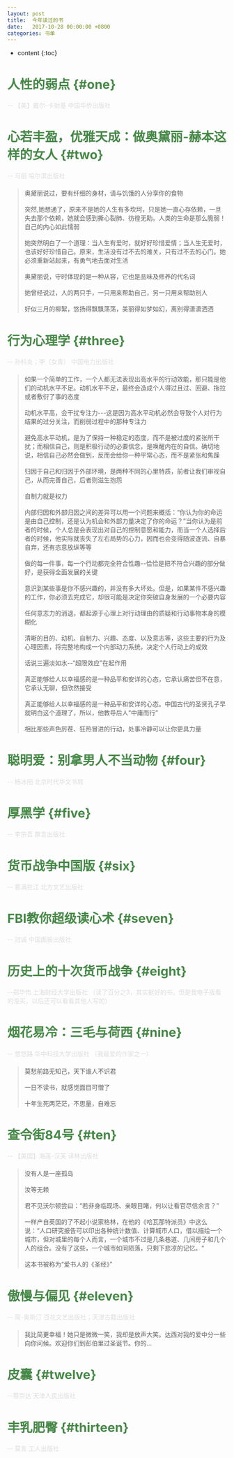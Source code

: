 ```yaml
---
layout: post
title:  今年读过的书
date:   2017-10-28 00:00:00 +0800
categories: 书单
---
```


* content
{:toc}


人性的弱点			{#one}
====================================
<p class='book-info'> -- 【美】戴尔-卡耐基 中国华侨出版社</p>


心若丰盈，优雅天成：做奥黛丽-赫本这样的女人			{#two}
====================================
<p class='book-info'> -- 马丽 哈尔滨出版社</p>
<blockquote style="margin-top: 20px">
    <p>
        奥黛丽说过，要有纤细的身材，请与饥饿的人分享你的食物
        <br/><br/>
        突然,她想通了，原来不是她的人生有多坎坷，只是她一直心存依赖，一旦失去那个依赖，她就会感到撕心裂肺、彷徨无助。人类的生命是那么脆弱！自己的内心如此懦弱
        <br/><br/>
        她突然明白了一个道理：当人生有爱时，就好好珍惜爱情；当人生无爱时，也该好好珍惜自己。原来，生活没有过不去的难关，只有过不去的心门。她必须重新站起来，有勇气地去面对生活
        <br/><br/>
        奥黛丽说，守时体现的是一种从容，它也是品味及修养的代名词
        <br/><br/>
        她曾经说过，人的两只手，一只用来帮助自己，另一只用来帮助别人
        <br/><br/>
        好似三月的柳絮，悠扬得飘飘荡荡，美丽得如梦如幻，离别得潇潇洒洒
    </p>
</blockquote>


行为心理学			{#three}
====================================
<p class='book-info'> -- 孙科炎；李（女青） 中国电力出版社</p>
<blockquote style="margin-top: 20px">
    <p>
        如果一个简单的工作，一个人都无法表现出高水平的行动效能，那只能是他们的动机水平不足。动机水平不足，最终会造成个人得过且过、回避、拖拉或者敷衍了事的态度
        <br/><br/>
        动机水平高，会干扰专注力---这是因为高水平动机必然会导致个人对行为结果的过分关注，而削弱过程中的那种专注力
        <br/><br/>
        避免高水平动机，是为了保持一种稳定的态度，而不是被过度的紧张所干扰；而相信自己，则是积极行动的必要信念，是唤醒内在的自信。确切地说，相信自己必然会做到，反而会给你一种平常心态，而不是紧张和焦躁
        <br/><br/>
        归因于自己和归因于外部环境，是两种不同的心里特质，前者让我们审视自己，从而完善自己，后者则滋生抱怨
        <br/><br/>
        自制力就是权力
        <br/><br/>
        内部归因和外部归因之间的差异可以用一个问题来概括：“你认为你的命运是由自己控制，还是认为机会和外部力量决定了你的命运？”当你认为是前者的时候，个人总是会表现出对自己的控制意愿和能力，而当一个人选择后者的时候，他实际就丧失了左右局势的心力，因而也会变得随波逐流、自暴自弃，还有恣意放纵等等
        <br/><br/>
        做的每一件事，每一个行动都完全符合性趣--恰恰是把不符合兴趣的部分做好，是获得全面发展的关键
        <br/><br/>
        意识到某些事是你不感兴趣的，并没有多大坏处。但是，如果某件不感兴趣的工作，你必须去完成它，却很可能是决定你突破自身发展的一个必要内容
        <br/><br/>
        任何意志力的消退，都起源于心理上对行动理由的质疑和行动事物本身的模糊化
        <br/><br/>
        清晰的目的、动机、自制力、兴趣、态度、以及意志等，这些主要的行为及心理因素，将完整地构成一个内部动力系统，决定个人行动上的成效
        <br/><br/>
        话说三遍淡如水--“超限效应”在起作用
        <br/><br/>
        真正能够给人以幸福感的是一种品平和安详的心态，它承认痛苦但不在意，它承认无聊，但欣然接受
        <br/><br/>
        真正能够给人以幸福感的是一种品平和安详的心态。中国古代的圣贤孔子早就明白这个道理了，所以，他教导后人“中庸而行”
        <br/><br/>
        相比那些声色厉茬、狂热冒进的行动，处事冷静可以让你更具力量
    </p>
</blockquote>


聪明爱：别拿男人不当动物 			{#four}
====================================
<p class='book-info'>-- 杨冰阳 北京时代华文书局</p>


厚黑学			{#five}
====================================
<p class='book-info'>-- 李宗吾 群言出版社</p>


货币战争中国版			{#six}
====================================
<p class='book-info'>-- 雾满拦江 北方文艺出版社</p>


FBI教你超级读心术			{#seven}
====================================
<p class='book-info'>-- 冠诚 中国画报出版社</p>


历史上的十次货币战争			{#eight}
====================================
<p class='book-info'>--郑华伟 上海财经大学出版社 （读了百分之3，其实挺好的书，但是我电子版看的没买，以后还可以看看其他人写的）</p>


烟花易冷：三毛与荷西			{#nine}
====================================
<p class='book-info'>-- 悠悠路  华中科技大学出版社 （我最爱的作家之一）</p>
<blockquote style="margin-top: 20px">
    <p>
        莫愁前路无知己，天下谁人不识君
        <br/><br/>
        一日不读书，就感觉面目可憎了
        <br/><br/>
        十年生死两茫茫，不思量，自难忘
    </p>
</blockquote>


查令街84号			{#ten}
====================================
<p class='book-info'> -- 【美国】海莲-汉芙  译林出版社</p>
<blockquote style="margin-top: 20px">
    <p>
        没有人是一座孤岛
        <br/><br/>
        汝等无赖
        <br/><br/>
        君不见沃尔顿尝曰：“若非身临现场、亲眼目睹，何以让看官尽信余言？”
        <br/><br/>
        一样产自英国的了不起小说家格林，在他的《哈瓦那特派员》中这么说：“人口研究报告可以印出各种统计数值、计算城市人口，借以描绘一个城市，但对城里的每个人而言，一个城市不过是几条巷道、几间房子和几个人的组合。没有了这些，一个城市如同陨落，只剩下悲凉的记忆。“
        <br/><br/>
        这本书被称为“爱书人的《圣经》”
    </p>
</blockquote>


傲慢与偏见			{#eleven}
====================================
<p class='book-info'>-- 简-奥斯汀  百花文艺出版社；天津古籍出版社</p>
<blockquote style="margin-top: 20px">
    <p>
        我比简更幸福！她只是微微一笑，我却是放声大笑。达西对我的爱中分一些向你问候。欢迎你们到彭伯里过圣诞节。你的...
    </p>
</blockquote>


皮囊			{#twelve}
====================================
<p class='book-info'>--蔡崇达  天津人民出版社</p>


丰乳肥臀			{#thirteen}
====================================
<p class='book-info'>-- 莫言 工人出版社</p>

<style>
h1 {
    font-size:1.8rem;
    color:#468847
}
.book-info {
    color:#ddd
}
</style>





